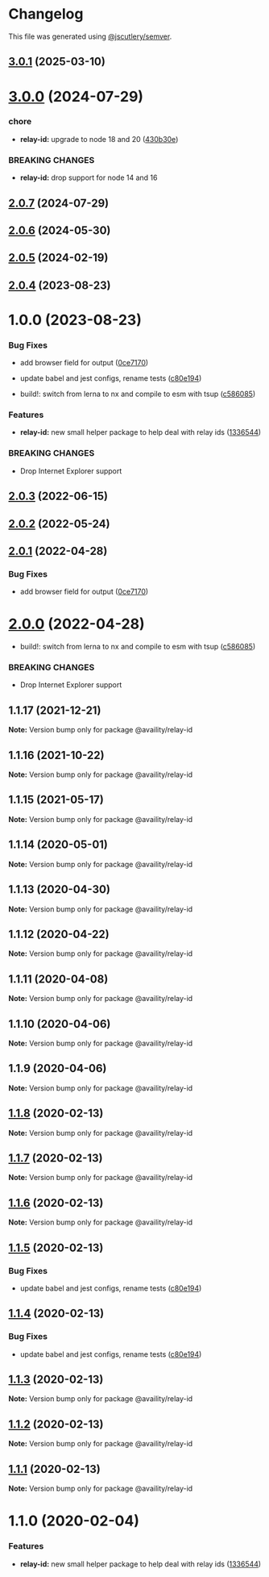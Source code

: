 # Changelog

This file was generated using [@jscutlery/semver](https://github.com/jscutlery/semver).

## [3.0.1](https://github.com/Availity/sdk-js/compare/@availity/relay-id@3.0.0...@availity/relay-id@3.0.1) (2025-03-10)



# [3.0.0](https://github.com/Availity/sdk-js/compare/@availity/relay-id@2.0.7...@availity/relay-id@3.0.0) (2024-07-29)


### chore

* **relay-id:** upgrade to node 18 and 20 ([430b30e](https://github.com/Availity/sdk-js/commit/430b30e20f7a5efa09a03315bcc1cf8426e23fc1))


### BREAKING CHANGES

* **relay-id:** drop support for node 14 and 16



## [2.0.7](https://github.com/Availity/sdk-js/compare/@availity/relay-id@2.0.6...@availity/relay-id@2.0.7) (2024-07-29)



## [2.0.6](https://github.com/Availity/sdk-js/compare/@availity/relay-id@2.0.5...@availity/relay-id@2.0.6) (2024-05-30)



## [2.0.5](https://github.com/Availity/sdk-js/compare/@availity/relay-id@2.0.4...@availity/relay-id@2.0.5) (2024-02-19)



## [2.0.4](https://github.com/Availity/sdk-js/compare/@availity/relay-id@2.0.3...@availity/relay-id@2.0.4) (2023-08-23)



# 1.0.0 (2023-08-23)


### Bug Fixes

* add browser field for output ([0ce7170](https://github.com/Availity/sdk-js/commit/0ce717075a82675b8707e4db0cc07cd4af370f3d))
* update babel and jest configs, rename tests ([c80e194](https://github.com/Availity/sdk-js/commit/c80e1947f0c3cb28c3c7db842c82f381622d72e7))


* build!: switch from lerna to nx and compile to esm with tsup ([c586085](https://github.com/Availity/sdk-js/commit/c5860856ca96b743a0653d335ea00f0889132f7f))


### Features

* **relay-id:** new small helper package to help deal with relay ids ([1336544](https://github.com/Availity/sdk-js/commit/13365441f1ddf9aa65e51cee2f8a90b0821e28ed))


### BREAKING CHANGES

* Drop Internet Explorer support



## [2.0.3](https://github.com/Availity/sdk-js/compare/@availity/relay-id@2.0.2...@availity/relay-id@2.0.3) (2022-06-15)



## [2.0.2](https://github.com/Availity/sdk-js/compare/@availity/relay-id@2.0.1...@availity/relay-id@2.0.2) (2022-05-24)



## [2.0.1](https://github.com/Availity/sdk-js/compare/@availity/relay-id@2.0.0...@availity/relay-id@2.0.1) (2022-04-28)


### Bug Fixes

* add browser field for output ([0ce7170](https://github.com/Availity/sdk-js/commit/0ce717075a82675b8707e4db0cc07cd4af370f3d))



# [2.0.0](https://github.com/Availity/sdk-js/compare/@availity/relay-id@1.1.17...@availity/relay-id@2.0.0) (2022-04-28)


* build!: switch from lerna to nx and compile to esm with tsup ([c586085](https://github.com/Availity/sdk-js/commit/c5860856ca96b743a0653d335ea00f0889132f7f))


### BREAKING CHANGES

* Drop Internet Explorer support



## 1.1.17 (2021-12-21)

**Note:** Version bump only for package @availity/relay-id





## 1.1.16 (2021-10-22)

**Note:** Version bump only for package @availity/relay-id





## 1.1.15 (2021-05-17)

**Note:** Version bump only for package @availity/relay-id





## 1.1.14 (2020-05-01)

**Note:** Version bump only for package @availity/relay-id





## 1.1.13 (2020-04-30)

**Note:** Version bump only for package @availity/relay-id





## 1.1.12 (2020-04-22)

**Note:** Version bump only for package @availity/relay-id





## 1.1.11 (2020-04-08)

**Note:** Version bump only for package @availity/relay-id





## 1.1.10 (2020-04-06)

**Note:** Version bump only for package @availity/relay-id





## 1.1.9 (2020-04-06)

**Note:** Version bump only for package @availity/relay-id





## [1.1.8](https://github.com/Availity/sdk-js/compare/@availity/relay-id@1.1.5...@availity/relay-id@1.1.8) (2020-02-13)

**Note:** Version bump only for package @availity/relay-id





## [1.1.7](https://github.com/Availity/sdk-js/compare/@availity/relay-id@1.1.6...@availity/relay-id@1.1.7) (2020-02-13)

**Note:** Version bump only for package @availity/relay-id





## [1.1.6](https://github.com/Availity/sdk-js/compare/@availity/relay-id@1.1.4...@availity/relay-id@1.1.6) (2020-02-13)

**Note:** Version bump only for package @availity/relay-id





## [1.1.5](https://github.com/Availity/sdk-js/compare/@availity/relay-id@1.1.3...@availity/relay-id@1.1.5) (2020-02-13)


### Bug Fixes

* update babel and jest configs, rename tests ([c80e194](https://github.com/Availity/sdk-js/commit/c80e1947f0c3cb28c3c7db842c82f381622d72e7))





## [1.1.4](https://github.com/Availity/sdk-js/compare/@availity/relay-id@1.1.3...@availity/relay-id@1.1.4) (2020-02-13)


### Bug Fixes

* update babel and jest configs, rename tests ([c80e194](https://github.com/Availity/sdk-js/commit/c80e1947f0c3cb28c3c7db842c82f381622d72e7))





## [1.1.3](https://github.com/Availity/sdk-js/compare/@availity/relay-id@1.1.0...@availity/relay-id@1.1.3) (2020-02-13)

**Note:** Version bump only for package @availity/relay-id





## [1.1.2](https://github.com/Availity/sdk-js/compare/@availity/relay-id@1.1.1...@availity/relay-id@1.1.2) (2020-02-13)

**Note:** Version bump only for package @availity/relay-id





## [1.1.1](https://github.com/Availity/sdk-js/compare/@availity/relay-id@1.1.0...@availity/relay-id@1.1.1) (2020-02-13)

**Note:** Version bump only for package @availity/relay-id





# 1.1.0 (2020-02-04)


### Features

* **relay-id:** new small helper package to help deal with relay ids ([1336544](https://github.com/Availity/sdk-js/commit/1336544))
